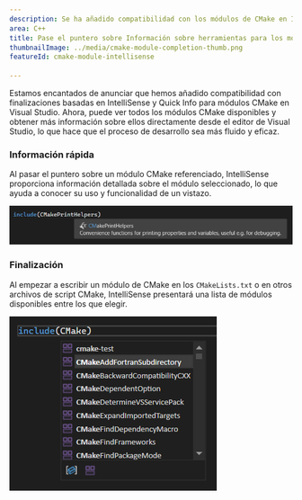 ```yaml
---
description: Se ha añadido compatibilidad con los módulos de CMake en IntelliSense Quick Info y finalizaciones.
area: C++
title: Pase el puntero sobre Información sobre herramientas para los módulos CMake
thumbnailImage: ../media/cmake-module-completion-thumb.png
featureId: cmake-module-intellisense

---
```



Estamos encantados de anunciar que hemos añadido compatibilidad con finalizaciones basadas en IntelliSense y Quick Info para módulos CMake en Visual Studio. Ahora, puede ver todos los módulos CMake disponibles y obtener más información sobre ellos directamente desde el editor de Visual Studio, lo que hace que el proceso de desarrollo sea más fluido y eficaz.

### Información rápida

Al pasar el puntero sobre un módulo CMake referenciado, IntelliSense proporciona información detallada sobre el módulo seleccionado, lo que ayuda a conocer su uso y funcionalidad de un vistazo.

![Información de CMake en la información rápida](../media/cmake-module-quick-info.png)

### Finalización

Al empezar a escribir un módulo de CMake en los `CMakeLists.txt` o en otros archivos de script CMake, IntelliSense presentará una lista de módulos disponibles entre los que elegir.

![Finalización del módulo CMake](../media/cmake-module-completion.png)

